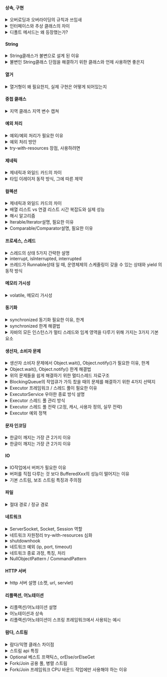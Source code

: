 <h4>상속, 구현</h4>

<details>
<summary>오버로딩과 오버라이딩의 규칙과 쓰임새</summary>
- 매개변수, 리턴타입, 접근제어자, 예외, 다형성
</details>

<details>
<summary>인터페이스와 추상 클래스의 차이</summary>
- 순수 추상클래스, 다중 상속/구현, 다이아몬드 문제, 일반 메서드, 추상 메서드, 계약
</details>

<details>
<summary>디폴트 메서드는 왜 등장했는가?</summary>
</details>

<h4>String</h4>

<details>
<summary>String클래스가 불변으로 설계 된 이유</summary>
- 공유 참조, 사이드 이펙트, 문자열 풀
</details>

<details>
<summary>불변인 String클래스 단점을 해결하기 위한 클래스와 언제 사용하면 좋은지</summary>
- StringBuilder, StringBuffer
</details>


<h4>열거</h4>

<details>
<summary>열거형이 왜 필요한지, 실제 구현은 어떻게 되어있는지</summary>
- 상수, private 생성자
</details>

<h4>중첩 클래스</h4>

<details>
<summary>지역 클래스 지역 변수 캡쳐</summary>
- 생명주기, 변경 가능성
</details>

<h4>예외 처리</h4>

<details>
<summary>예외/예외 처리가 필요한 이유</summary>
- 코드 정상 흐름, 오류 흐름, 코드 스파게티
</details>

<details>
<summary>예외 처리 방안</summary>
- 처리할 수 없는 예외, 예외 처리 지옥, 공통 처리, instanceof 사용 해서 케이스 분기도 가능
</details>

<details>
<summary>try-with-resources 장점, 사용하려면</summary>
- 리소스 누수 방지(finally 누락 방지), 코드 간결, 스코프 한정, 조금 더 빠른 자원해제 <br>
- autocloseable 구현하여 사용
</details>

<h4>제네릭</h4>

<details>
<summary>제네릭과 와일드 카드의 차이</summary>
- 타입 결정 여부, 반환 시 결정되는 타입
</details>

<details>
<summary>타입 이레이저 동작 방식, 그에 따른 제약</summary>
- 컴파일 타임, instanceof, new
</details>

<h4>컬렉션</h4>

<details>
<summary>제네릭과 와일드 카드의 차이</summary>
- 타입 결정 여부, 반환 시 결정되는 타입
</details>

<details>
<summary>배열 리스트 vs 연결 리스트 시간 복잡도와 실제 성능</summary>
- 배열, 노드, 실무에서 주로 배열 리스트인 이유
</details>

<details>
<summary>해시 알고리즘</summary>
- 해시코드 hashCode(), 동등성 equals(), 메모리 낭비 방지 -> 인덱스 변환(나머지), 해시 충돌, 75%
</details>

<details>
<summary>Iterable/Iterator설명, 필요한 이유</summary>
- 사용 시에 순회 방법에 대해서 몰라도 됨, 향상된 for, map은 제외
</details>

<details>
<summary>Comparable/Comparator설명, 필요한 이유</summary>
- 기본 자연 순서 제공, 자연 순서 외에 다른 정렬 기준, tree 구조에는 꼭 필요
</details>

<h4>프로세스, 스레드</h4>

<details>
<summary>스레드의 상태 5가지 간략한 설명</summary>
- Blocked는 synchronized에서만 사용되는 특별한 상태
</details>

<details>
<summary>interrupt, isInterrupted, interrupted</summary>
- 대기 상태의 스레드 직접 깨우기, InterruptedException -> sleep메소드, 인터럽트 상태 유지(상태만 확인), 인터럽트 상태 확인하고 정상(false)으로 변경
</details>

<details>
<summary>쓰레드가 Runnable상태 일 때, 운영체제의 스케줄링이 갖을 수 있는 상태와 yield 의 동작 방식</summary>
- Running(실행 상태), Ready(실행 대기 상태), 스레드가 CPU를 양보 -> 스케쥴링 큐에 들어가고 다른 스레드가 실행(Runnable은 유지), 강제적인 실행 순서 지정X
</details>

<h4>메모리 가시성</h4>

<details>
<summary>volatile, 메모리 가시성</summary>
- 캐시 메모리, 메인메모리, happens-before
</details>

<h4>동기화</h4>

<details>
<summary>synchronized 동기화 필요한 이유, 한계</summary>
- 경합 조건, 데이터 일관성, BLOCKED상태(synchronized에서만 사용), BLOCKED 상태 -> 락을 얻을 때까지 무한 대기(인터럽트 x), 공정성
</details>

<details>
<summary>synchronized 한계 해결법</summary>
- Lock, ReentrantLock -> 다양한 메서드 사용하여 락 획득 제어 가능, 스레드 공정 획득 모드 제공
</details>

<details>
<summary>자바의 모든 인스턴스가 멀티 스레드와 임계 영역을 다루기 위해 가지는 3가지 기본 요소</summary>
- 모니터 락, 락 대기 집합, 스레드 대기 집합
</details>

<h4>생산자, 소비자 문제</h4>

<details>
<summary>생산자 소비자 문제에서 Object.wait(), Object.notify()가 필요한 이유, 한계</summary>
- 임계 영역에서 생산/소비를 수행하지 못하여 락을 가지고 무한 대기하는 문제를 해결할 수 있다 <br>
- 인스턴스 내부의 쓰레드 대기집합에 같은 종류의 쓰레드를 깨울 경우 비효율이 발생 (대기 집합이 하나 뿐, 쓰레드 구별 못함) <br>
- 쓰레드 기아 문제 -> notifyAll()로 막을 수는 있지만 비효율적
</details>

<details>
<summary>Object.wait(), Object.notify() 한계 해결법</summary>
- ReentrantLock을 사용하는 스레드 대기공간 Condition 두 개 사용
</details>

<details>
<summary>위의 문제들을 쉽게 해결하기 위한 멀티스레드 자료구조</summary>
- BlockingQueue
</details>

<details>
<summary>BlockingQueue의 작업큐가 가득 찼을 때의 문제를 해결하기 위한 4가지 선택지</summary>
- 예외로 처리, 대기하지 않고 즉시 false반환, 대기, 특정 시간 동안 대기, 각각 선택지를 위한 메서드가 전부 구현되어 있다
</details>

<details>
<summary>Executor 프레임워크 / 스레드 풀이 필요한 이유</summary>
- 스레드 생성 비용(메모리 할당(호출 스택), 운영체제 자원 사용(커널수준, 시스템콜), 운영체제 스케줄러 설정), 스레드 관리
</details>

<details>
<summary>ExecutorService 우아한 종료 방식 설명</summary>
- 애플리케이션이 갑자기 재시작 된다면? -> 이상적인 방향은 shutdown() 으로 새로운 주문 요청은 막고, 이미 진행중인 주문은 모두 완료한 다음에 서버를 재시작 <br>
- 갑자기 요청이 너무 많이 들어와서 큐에 대기중인 작업이 너무 많아 작업 완료 어렵거나, 작업이 너무 오래 걸리거나, 또는 버그가 발생해서 특정 작업이 끝나지 않을 수 있다 <br>
- 이럴 때는 보통 우아하게 종료하는 시간을 정한다. 예를 들어서 60초까지는 작업을 다 처리할 수 있게 기다리는 것. 그리고 60초가 지나면, 무언가 문제가 있다고 가정하고 shutdownNow() 를 호출해서 작업들을 강제로 종료 <br>
- close() 의 경우 위의 방식대로 구현되어 있음
</details>

<details>
<summary>Executor 스레드 풀 관리 방식</summary>
- ThreadPoolExecutor -> corePoolSize, maximumPoolSize, keepAliveTime, 작업큐. 응답시간이 아주 중요한 서버라면 스레드 미리 생성도 가능(ThreadPoolExecutor)
</details>

<details>
<summary>Executor 스레드 풀 전략 (고정, 캐시, 사용자 정의, 실무 전략)</summary>
- 고정 풀 -> 리소스 예측 가능하나 요청이 증가할 때 대응하기 힘듦 <br>
- 캐시 풀 -> SynchronousQueue사용 (내부 저장공간 없고 스레드간 직거래 시키는 특수한 큐), 리소스 최대한 사용하나 임계점 넘으면 서버 다운 <br>
- 사용자 정의 -> 일반 / 긴급 / 거절 로 세분화 (ex 기본 스레드 100, 최대 스레드 200, 작업 큐 사이즈 1000), 무한대 사이즈 큐(LinkedBlockingQueue) 사용하지 않도록 주의 <br>
- 실무 전략 -> 일반적인 상황에서는 고정 풀, 캐시 풀 두 전략이면 충분. 사실 대부분 상황에서 트래픽은 예측 가능하다. 일어나지 않을 일을 위한 최적화를 하지 않도록 경계
</details>

<details>
<summary>Executor 예외 정책</summary>
-  ThreadPoolExecutor 는 작업을 거절하는 다양한 정책을 제공 -> AbortPolicy, DiscardPolicy, CallerRunsPolicy, 사용자 정의
</details>

<h4>문자 인코딩</h4>

<details>
<summary>한글이 깨지는 가장 큰 2가지 이유</summary>
- EUC-KR(MS949), UTF-8 서로 호환 X <br>
- EUC-KR(MS949) 또는 UTF-8로 인코딩한 한글을 ISO-8859-1 로 디코딩
</details>

<details>
<summary>한글이 깨지는 가장 큰 2가지 이유</summary>
- EUC-KR(MS949), UTF-8 서로 호환 X <br>
- EUC-KR(MS949) 또는 UTF-8로 인코딩한 한글을 ISO-8859-1 로 디코딩
</details>

<h4>IO</h4>

<details>
<summary>IO작업에서 버퍼가 필요한 이유</summary>
- 성능 향상(하드웨어 접근 최소화, 시스템 호출 감소), 읽기/쓰기 속도 불균형 해소, 편의성(줄단위 작업)
</details>

<details>
<summary>버퍼를 직접 다루는 것 보다 BufferedXxx의 성능이 떨어지는 이유</summary>
- 동기화 처리 되어 있음
</details>

<details>
<summary>기본 스트림, 보조 스트림 특징과 주의점</summary>
- 단독 사용 / 보조 기능 제공 -> 대상 스트림 반드시 있어야 한다, 마지막에 연결한 스트림을 닫아야 한다. 연쇄적으로 close, flush 호출되며 자원정리
</details>

<h4>파일</h4>

<details>
<summary>절대 경로 / 정규 경로</summary>
- 경로의 처음부터 내가 입력한 모든 경로를 다 표현 (여러가지 가능) / 경로의 계산이 모두 끝난 경로 (하나만 존재)
</details>

<h4>네트워크</h4>

<details>
<summary>ServerSocket, Socket, Session 역할</summary>
- ServerSocket : 클라이언트와 서버의 TCP 연결만 지원하는 특별한 소켓, 포트 지정해서 바인딩 / 서버 소켓만으로 TCP연결은 완료된다. <br>
- Socket : 실제 데이터 송수신 객체 (스트림 사용), 포트 랜덤 바인딩(지정 가능은 함) <br>
- Session : 각 클라이언트와 데이터 송수신 하는 역할(서버와 별도의 스레드)
</details>

<details>
<summary>네트워크 자원정리 try-with-resources 심화</summary>
- 자원 정리 순서 반영, finally 구문 에서 자원정리 중 예외 발생시 -> 다음 자원 정리 x, 핵심 예외가 부가 예외로 바뀌어 버림. 두가지 문제 해결 (Suppressed) <br>
- try-with-resources는 사용과 해제를 함께 묶어서 처리할 때 사용. <br>
- 생명주기가 다른 때(세션 종료 / 서버 종료)에 자원을 정리하고자 할 때는 어쩔 수 없이 finally를 통해서 정리해야 한다
</details>

<details>
<summary>shutdownhook</summary>
- 자바 프로세스가 종료될 때 자원 정리같은 종료 작업을 마무리하고 프로세스가 종료되도록 돕는 기능 <br>
- 정상 종료시 작동 O / 강제 종료는 작동 X
</details>

<details>
<summary>네트워크 예외 (ip, port, timeout)</summary>
- UnknownHostException(ip / dns 주소 틀렸을 때) <br>
- ConnectException: Connection refused (ip서버 컴퓨터에 접속은 했지만, 사용하지 않는 포트 번호여서 TCP연결 거절) <br>
- SocketTimeoutException: Connect timed out / Read timed out (TCP 연결/소켓 타임아웃) <br>
- 외부 서버와 통신을 하는 경우 꼭 커스텀 해서 설정해 줘야 한다 ( socket.connect(InetSocketAddress, time) / socket.setSoTimeout(time) )
</details>

<details>
<summary>네트워크 종료 과정, 특징, 처리</summary>
- 4 way handshake <br>
- 정상 종료 : FIN 패킷을 받은 클라이언트의 소켓은 더는 서버를 통해 읽을 데이터가 없다는 의미로 EOF 반환 (읽는 방식에 따라 -1, null, EOFException) <br>
- 강제 종료 : FIN 패킷을 받은 클라이언트의 소켓이 서버에 메서지 전달을 시도하면 PUSH 패킷이 서버에 전달된다. 서버는 TCP 연결에 문제가 있다고 판단, 즉각 연결을 종료하라는 RST 패킷을 클라이언트에 전송. -> 그 후 read, write시도 시 SocketException <br>
- SocketException , EOFException 은 모두 IOException 의 자식임을 기억하자
</details>

<details>
<summary>NullObjectPattern / CommandPattern</summary>
- null 대신 사용할 수 있는 특별한 객체 생성 / 작업을 호출하는 객체와 작업을 수행하는 객체가 분리, 복잡성 증가 (단순 if문 몇개로 해결 가능하면 오히려 안좋은 선택)
</details>

<h4>HTTP 서버</h4>

<details>
<summary>http 서버 설명 (소켓, url, servlet)</summary>
- HTTP 통신도 socket 통신. 다만 HTTP 요청이 끝나면 해당 socket 통신을 끊어버리는 차이가 있다. (클라이언트가 서버로 요청을 보낼 때마다 새로운 소켓 연결이 이루어지고, 응답을 받은 후에는 즉시 연결이 종료되는 방식) <br>
- HTTP는 매우 보수적, 호환성을 최우선에 둠. -> URL엔 아스키만 가능 (메시지 바디에는 UTF8가능) -> 발생하는 문제 퍼센트인코딩으로 -> URLEncoder.encode() , URLDecoder.decode 를 사용하면 % 인코딩, 디코딩을 처리할 수 있다 <br>
- HTTP, Server, Applet의 줄임말(HTTP 서버에서 실행되는 작은 자바 프로그램(애플릿)) -> service() 메서드에 서비스 개발과 관련된 부분을 구현하면 된다.
</details>

<h4>리플랙션, 어노테이션</h4>

<details>
<summary>리플랙션/어노테이션 설명</summary>
- 런타임 시점에 클래스의 정보(메서드, 필드, 생성자 등)에 접근하고 조작 <br>
- 일반 주석과 달리, 컴파일러나 런타임에서 해석될 수 있는 메타데이터를 제공
</details>

<details>
<summary>어노테이션과 상속</summary>
- 애노테이션은 다른 애노테이션이나 인터페이스를 직접 상속할 수 없다. 오직 java.lang.annotation.Annotation 인터페이스만 묵시적으로 상속 <br>
- 애노테이션을 정의시 @Inherited 메타 애노테이션 -> 애노테이션을 적용한 클래스의 자식도 해당 애노테이션을 부여 <br>
- @Inherited는 클래스 상속에만 적용, 인터페이스 구현체에는 X 
</details>

<details>
<summary>리플랙션/어노테이션이 스프링 프레임워크에서 사용되는 예시</summary>
- 의존성 주입, ORM 매핑, AOP, 설정의 자동화, 트랜잭션 관리
</details>

<h4>람다, 스트림</h4>

<details>
<summary>람다/익명 클래스 차이점</summary>
- 상속, this, 생성방식, 상태(필드)
</details>

<details>
<summary>스트림 api 특징</summary>
- 데이터 소스 변경 x, 일회성, 파이프라인, 지연연산, 병렬 처리 용이 <br>
- 단축 평가 (지연 연산, 파이프라인)
</details>

<details>
<summary>Optional 베스트 프랙틱스, orElse/orElseGet</summary>
- 리턴 타입으로만 사용 <br>
- 즉시평가 / 지연평가
</details>

<details>
<summary>Fork/Join 공용 풀, 병렬 스트림</summary>
- 애플리케이션 내에서 단일 인스턴스, jvm 관리 <br>
- 스트림에 parallel() 메서드, 공용풀 사용, **절대** I/O 바운드 작업을 하면 안된다
</details>

<details>
<summary>Fork/Join 프레임워크 CPU 바운드 작업에만 사용해야 하는 이유</summary>
- 스레드 블로킹에 따른 CPU 낭비 (제한된 스레드 개수로 I/O 작업으로 스레드 블로킹 시 cpu가 놀게 됨) <br>
- 작업 훔치기 기법 무력화 (작업을 훔쳐서 쉬는 스레드 없이 계속 작업 하도록 설계된 것 무의미해짐) <br>
- 분할-정복(작업 분할) 이점 감소 (I/O 병목이 발생하면 CPU 병렬화 이점이 크게 줄어든다. 오히려 분할된 작업들이 각기 I/O 대기를 반복하면서, fork() , join() 에 따른 오버헤드만 증가)
</details>